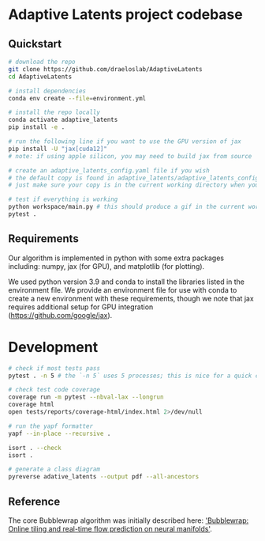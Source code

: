 # Adaptive Latents project codebase

## Quickstart
```bash
# download the repo
git clone https://github.com/draeloslab/AdaptiveLatents
cd AdaptiveLatents

# install dependencies
conda env create --file=environment.yml

# install the repo locally
conda activate adaptive_latents
pip install -e .

# run the following line if you want to use the GPU version of jax
pip install -U "jax[cuda12]"
# note: if using apple silicon, you may need to build jax from source

# create an adaptive_latents_config.yaml file if you wish
# the default copy is found in adaptive_latents/adaptive_latents_config.yaml
# just make sure your copy is in the current working directory when you import adaptive latents

# test if everything is working
python workspace/main.py # this should produce a gif in the current working directory
pytest .
```


## Requirements
Our algorithm is implemented in python with some extra packages including: numpy, jax (for GPU), and matplotlib (for plotting). 

We used python version 3.9 and conda to install the libraries listed in the environment file. 
We provide an environment file for use with conda to create a new environment with these requirements, though we note that jax requires additional setup for GPU integration (https://github.com/google/jax). 

# Development
```bash
# check if most tests pass
pytest . -n 5 # the `-n 5` uses 5 processes; this is nice for a quick check

# check test code coverage
coverage run -m pytest --nbval-lax --longrun
coverage html
open tests/reports/coverage-html/index.html 2>/dev/null

# run the yapf formatter
yapf --in-place --recursive .

isort . --check
isort .

# generate a class diagram
pyreverse adative_latents --output pdf --all-ancestors
```


## Reference
The core Bubblewrap algorithm was initially described here: ['Bubblewrap: Online tiling and real-time flow prediction on neural manifolds'](https://proceedings.neurips.cc/paper/2021/hash/307eb8ee16198da891c521eca21464c1-Abstract.html).
